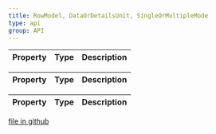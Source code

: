 ```yaml
---
title: RowModel, DataOrDetailsUnit, SingleOrMultipleMode
type: api
group: API
---
```



Property|Type|Description
---|---|---



Property|Type|Description
---|---|---



Property|Type|Description
---|---|---

[file in github](https://github.com/qgrid/ng2/core/row.model.js)
